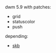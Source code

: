 dwm 5.9 with patches:

 * grid
 * statuscolor
 * push

depending:

 * [skb](https://github.com/polachok/skb)
